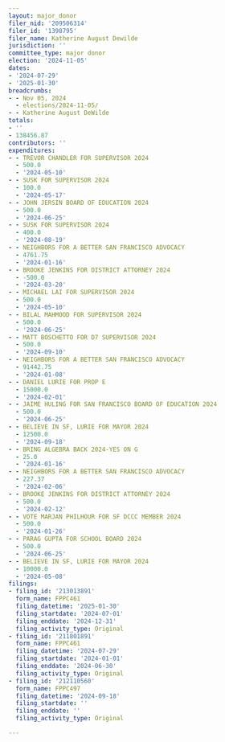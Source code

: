 ```yaml
---
layout: major_donor
filer_nid: '209506314'
filer_id: '1398795'
filer_name: Katherine August Dewilde
jurisdiction: ''
committee_type: major donor
election: '2024-11-05'
dates:
- '2024-07-29'
- '2025-01-30'
breadcrumbs:
- - Nov 05, 2024
  - elections/2024-11-05/
- - Katherine August DeWilde
totals:
- ''
- 138456.87
contributors: ''
expenditures:
- - TREVOR CHANDLER FOR SUPERVISOR 2024
  - 500.0
  - '2024-05-10'
- - SUSK FOR SUPERVISOR 2024
  - 100.0
  - '2024-05-17'
- - JOHN JERSIN BOARD OF EDUCATION 2024
  - 500.0
  - '2024-06-25'
- - SUSK FOR SUPERVISOR 2024
  - 400.0
  - '2024-08-19'
- - NEIGHBORS FOR A BETTER SAN FRANCISCO ADVOCACY
  - 4761.75
  - '2024-01-16'
- - BROOKE JENKINS FOR DISTRICT ATTORNEY 2024
  - -500.0
  - '2024-03-20'
- - MICHAEL LAI FOR SUPERVISOR 2024
  - 500.0
  - '2024-05-10'
- - BILAL MAHMOOD FOR SUPERVISOR 2024
  - 500.0
  - '2024-06-25'
- - MATT BOSCHETTO FOR D7 SUPERVISOR 2024
  - 500.0
  - '2024-09-10'
- - NEIGHBORS FOR A BETTER SAN FRANCISCO ADVOCACY
  - 91442.75
  - '2024-01-08'
- - DANIEL LURIE FOR PROP E
  - 15000.0
  - '2024-02-01'
- - JAIME HULING FOR SAN FRANCISCO BOARD OF EDUCATION 2024
  - 500.0
  - '2024-06-25'
- - BELIEVE IN SF, LURIE FOR MAYOR 2024
  - 12500.0
  - '2024-09-18'
- - BRING ALGEBRA BACK 2024-YES ON G
  - 25.0
  - '2024-01-16'
- - NEIGHBORS FOR A BETTER SAN FRANCISCO ADVOCACY
  - 227.37
  - '2024-02-06'
- - BROOKE JENKINS FOR DISTRICT ATTORNEY 2024
  - 500.0
  - '2024-02-12'
- - VOTE MARJAN PHILHOUR FOR SF DCCC MEMBER 2024
  - 500.0
  - '2024-01-26'
- - PARAG GUPTA FOR SCHOOL BOARD 2024
  - 500.0
  - '2024-06-25'
- - BELIEVE IN SF, LURIE FOR MAYOR 2024
  - 10000.0
  - '2024-05-08'
filings:
- filing_id: '213013891'
  form_name: FPPC461
  filing_datetime: '2025-01-30'
  filing_startdate: '2024-07-01'
  filing_enddate: '2024-12-31'
  filing_activity_type: Original
- filing_id: '211801891'
  form_name: FPPC461
  filing_datetime: '2024-07-29'
  filing_startdate: '2024-01-01'
  filing_enddate: '2024-06-30'
  filing_activity_type: Original
- filing_id: '212110560'
  form_name: FPPC497
  filing_datetime: '2024-09-18'
  filing_startdate: ''
  filing_enddate: ''
  filing_activity_type: Original

---
```



